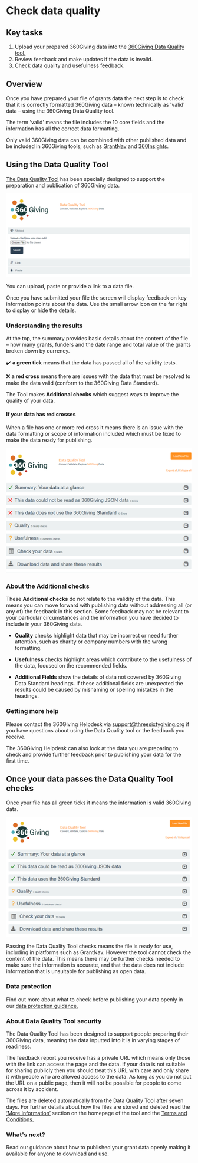 # Check data quality

<div class="box box--teal">
    <h2 class="box__heading">Key tasks</h2>
    <p><ol>
      <li>Upload your prepared 360Giving data into the <a href="https://dataquality.threesixtygiving.org/" target="_blank">360Giving Data Quality tool.</a></li>
      <li>Review feedback and make updates if the data is invalid.</li>
      <li>Check data quality and usefulness feedback.</li>
      </ol></p></div>

## Overview
Once you have prepared your file of grants data the next step is to check that it is correctly formatted 360Giving data – known technically as 'valid' data – using the 360Giving Data Quality tool.

The term 'valid' means the file includes the 10 core fields and the information has all the correct data formatting. 

Only valid 360Giving data can be combined with other published data and be included in 360Giving tools, such as <a href="https://grantnav.threesixtygiving.org/" target="_blank">GrantNav</a> and <a href="https://insights.threesixtygiving.org/" target="_blank">360Insights</a>.

## Using the Data Quality Tool
<a href="https://dataquality.threesixtygiving.org/" target="_blank">The Data Quality Tool</a> has been specially designed to support the preparation and publication of 360Giving data.

![Screen shot of the 360Giving Data Quality Tool](../../assets/DQT_screenshot_homepage.PNG)

You can upload, paste or provide a link to a data file. 

Once you have submitted your file the screen will display feedback on key information points about the data. Use the small arrow icon on the far right to display or hide the details.

### Understanding the results
At the top, the summary provides basic details about the content of the file – how many grants, funders and the date range and total value of the grants broken down by currency.

✔️ **a green tick** means that the data has passed all of the validity tests.

❌ **a red cross** means there are issues with the data that must be resolved to make the data valid (conform to the 360Giving Data Standard).

The Tool makes **Additional checks** which suggest ways to improve the quality of your data.

#### If your data has red crosses
When a file has one or more red cross it means there is an issue with the data formatting or scope of information included which must be fixed to make the data ready for publishing.

![Invalid data with error messages from the Data Quality Tool](../../assets/DDT_screenshot_summary_results_broken.PNG)

### About the Additional checks
These **Additional checks** do not relate to the validity of the data. This means you can move forward with publishing data without addressing all (or any of) the feedback in this section. Some feedback may not be relevant to your particular circumstances and the information you have decided to include in your 360Giving data. 

- **Quality** checks highlight data that may be incorrect or need further attention, such as charity or company numbers with the wrong formatting.

- **Usefulness** checks highlight areas which contribute to the usefulness of the data, focused on the recommended fields.

- **Additional Fields** show the details of data not covered by 360Giving Data Standard headings. If these additional fields are unexpected the results could be caused by misnaming or spelling mistakes in the headings.

### Getting more help
Please contact the 360Giving Helpdesk via <support@threesixtygiving.org> if you have questions about using the Data Quality tool or the feedback you receive.

The 360Giving Helpdesk can also look at the data you are preparing to check and provide further feedback prior to publishing your data for the first time.

## Once your data passes the Data Quality Tool checks
Once your file has all green ticks it means the information is valid 360Giving data.

![Valid data passing Data Quality Tool checks](../../assets/DQT_screenshot_summary_results_valid.PNG)

Passing the Data Quality Tool checks means the file is ready for use, including in platforms such as GrantNav. However the tool cannot check the content of the data. This means there may be further checks needed to make sure the information is accurate, and that the data does not include information that is unsuitable for publishing as open data.

<div class="box box--teal">
    <h3 class="box__heading">Data protection</h3>
    <p>Find out more about what to check before publishing your data openly in our <a href="../../guidance/data-protection" target="_blank">data protection guidance.</a></p></div>

### About Data Quality Tool security
The Data Quality Tool has been designed to support people preparing their 360Giving data, meaning the data inputted into it is in varying stages of readiness. 

The feedback report you receive has a private URL which means only those with the link can access the page and the data. If your data is not suitable for sharing publicly then you should treat this URL with care and only share it with people who are allowed access to the data. As long as you do not put the URL on a public page, then it will not be possible for people to come across it by accident.

The files are deleted automatically from the Data Quality Tool after seven days. For further details about how the files are stored and deleted read the <a href="https://dataquality.threesixtygiving.org/" target="_blank">‘More Information’</a> section on the homepage of the tool and the <a href="https://dataquality.threesixtygiving.org/terms/" target="_blank">Terms and Conditions.</a> 

### What's next?
Read our guidance about how to published your grant data openly making it available for anyone to download and use.


